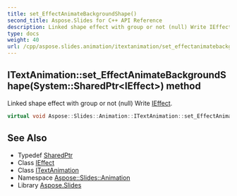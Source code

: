 ```yaml
---
title: set_EffectAnimateBackgroundShape()
second_title: Aspose.Slides for C++ API Reference
description: Linked shape effect with group or not (null) Write IEffect.
type: docs
weight: 40
url: /cpp/aspose.slides.animation/itextanimation/set_effectanimatebackgroundshape/
---
```

## ITextAnimation::set_EffectAnimateBackgroundShape(System::SharedPtr\<IEffect\>) method


Linked shape effect with group or not (null) Write [IEffect](../../ieffect/).

```cpp
virtual void Aspose::Slides::Animation::ITextAnimation::set_EffectAnimateBackgroundShape(System::SharedPtr<IEffect> value)=0
```

## See Also

* Typedef [SharedPtr](../../system/sharedptr/)
* Class [IEffect](../ieffect/)
* Class [ITextAnimation](./)
* Namespace [Aspose::Slides::Animation](../)
* Library [Aspose.Slides](../../)